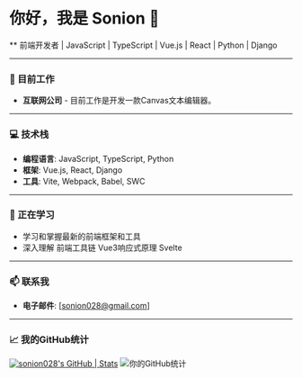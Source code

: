 # 你好，我是 Sonion 👋

** 前端开发者 | JavaScript | TypeScript | Vue.js | React | Python | Django

---

### 💼 目前工作
- **互联网公司** - 目前工作是开发一款Canvas文本编辑器。

---

### 💻 技术栈
- **编程语言**: JavaScript, TypeScript, Python
- **框架**: Vue.js, React, Django
- **工具**: Vite, Webpack, Babel, SWC

---

### 🌱 正在学习
- 学习和掌握最新的前端框架和工具
- 深入理解 前端工具链 Vue3响应式原理 Svelte

---

### 📫 联系我
- **电子邮件**: [sonion028@gmail.com]

---

### 📈 我的GitHub统计
[![sonion028's GitHub | Stats](https://stats.quira.sh/sonion028/github?theme=dark)](https://quira.sh?utm_source=widgets&utm_campaign=sonion028)
![你的GitHub统计](https://github-readme-stats.vercel.app/api?username=sonion&show_icons=true&theme=radical)

